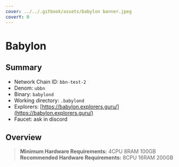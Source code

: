 ```yaml
---
cover: ../../.gitbook/assets/babylon banner.jpeg
coverY: 0
---
```


# Babylon

## Summary

* Network Chain ID: `bbn-test-2`
* Denom: `ubbn`
* Binary: `babylond`
* Working directory: `.babylond`
* Explorers: [https://babylon.explorers.guru/](https://babylon.explorers.guru/)
* Faucet: ask in discord

## Overview

> **Minimum Hardware Requirements:** 4CPU 8RAM 100GB \
> **Recommended Hardware Requirements:** 8CPU 16RAM 200GB
